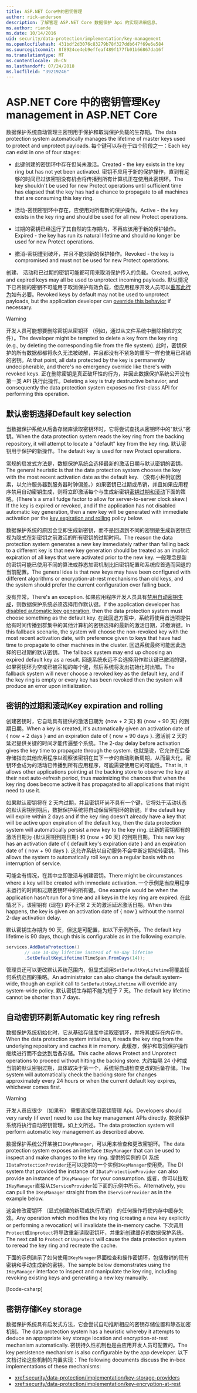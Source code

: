 ```yaml
---
title: ASP.NET Core中的密钥管理
author: rick-anderson
description: 了解管理 ASP.NET Core 数据保护 Api 的实现详细信息。
ms.author: riande
ms.date: 10/14/2016
uid: security/data-protection/implementation/key-management
ms.openlocfilehash: 431bdf2d3076c83279b78f327ddb647f69e6e584
ms.sourcegitcommit: 8f8924ce4eb9effeaf489f177fb01b66867da16f
ms.translationtype: MT
ms.contentlocale: zh-CN
ms.lasthandoff: 07/24/2018
ms.locfileid: "39219246"
---
```

# <a name="key-management-in-aspnet-core"></a><span data-ttu-id="8970b-103">ASP.NET Core 中的密钥管理</span><span class="sxs-lookup"><span data-stu-id="8970b-103">Key management in ASP.NET Core</span></span>

<a name="data-protection-implementation-key-management"></a>

<span data-ttu-id="8970b-104">数据保护系统自动管理主密钥用于保护和取消保护负载的生存期。</span><span class="sxs-lookup"><span data-stu-id="8970b-104">The data protection system automatically manages the lifetime of master keys used to protect and unprotect payloads.</span></span> <span data-ttu-id="8970b-105">每个键可以存在于四个阶段之一：</span><span class="sxs-lookup"><span data-stu-id="8970b-105">Each key can exist in one of four stages:</span></span>

* <span data-ttu-id="8970b-106">此键创建的密钥环中存在但尚未激活。</span><span class="sxs-lookup"><span data-stu-id="8970b-106">Created - the key exists in the key ring but has not yet been activated.</span></span> <span data-ttu-id="8970b-107">密钥不应用于新的保护操作，直到有足够的时间已过该密钥没有机会将传播到所有计算机正在使用此密钥环。</span><span class="sxs-lookup"><span data-stu-id="8970b-107">The key shouldn't be used for new Protect operations until sufficient time has elapsed that the key has had a chance to propagate to all machines that are consuming this key ring.</span></span>

* <span data-ttu-id="8970b-108">活动-密钥密钥环中存在，应使用对所有新的保护操作。</span><span class="sxs-lookup"><span data-stu-id="8970b-108">Active - the key exists in the key ring and should be used for all new Protect operations.</span></span>

* <span data-ttu-id="8970b-109">过期的密钥已经运行了其自然的生存期内，不再应该用于新的保护操作。</span><span class="sxs-lookup"><span data-stu-id="8970b-109">Expired - the key has run its natural lifetime and should no longer be used for new Protect operations.</span></span>

* <span data-ttu-id="8970b-110">撤消-密钥遭到破坏，并且不能对新的保护操作。</span><span class="sxs-lookup"><span data-stu-id="8970b-110">Revoked - the key is compromised and must not be used for new Protect operations.</span></span>

<span data-ttu-id="8970b-111">创建、 活动和已过期的密钥可能都可用来取消保护传入的负载。</span><span class="sxs-lookup"><span data-stu-id="8970b-111">Created, active, and expired keys may all be used to unprotect incoming payloads.</span></span> <span data-ttu-id="8970b-112">默认情况下已吊销的密钥不可能用于取消保护有效负载，但应用程序开发人员可以[重写此行为](xref:security/data-protection/consumer-apis/dangerous-unprotect#data-protection-consumer-apis-dangerous-unprotect)如有必要。</span><span class="sxs-lookup"><span data-stu-id="8970b-112">Revoked keys by default may not be used to unprotect payloads, but the application developer can [override this behavior](xref:security/data-protection/consumer-apis/dangerous-unprotect#data-protection-consumer-apis-dangerous-unprotect) if necessary.</span></span>

>[!WARNING]
> <span data-ttu-id="8970b-113">开发人员可能想要删除密钥从密钥环 （例如，通过从文件系统中删除相应的文件）。</span><span class="sxs-lookup"><span data-stu-id="8970b-113">The developer might be tempted to delete a key from the key ring (e.g., by deleting the corresponding file from the file system).</span></span> <span data-ttu-id="8970b-114">此时，密钥保护的所有数据都都将永久无法被破解，并且都没有不紧急的重写一样也使用已吊销的密钥。</span><span class="sxs-lookup"><span data-stu-id="8970b-114">At that point, all data protected by the key is permanently undecipherable, and there's no emergency override like there's with revoked keys.</span></span> <span data-ttu-id="8970b-115">正在删除密钥是真正破坏性的行为，并因此数据保护系统公开没有第一类 API 执行此操作。</span><span class="sxs-lookup"><span data-stu-id="8970b-115">Deleting a key is truly destructive behavior, and consequently the data protection system exposes no first-class API for performing this operation.</span></span>

## <a name="default-key-selection"></a><span data-ttu-id="8970b-116">默认密钥选择</span><span class="sxs-lookup"><span data-stu-id="8970b-116">Default key selection</span></span>

<span data-ttu-id="8970b-117">当数据保护系统从后备存储库读取密钥环时，它将尝试查找从密钥环中的"默认"密钥。</span><span class="sxs-lookup"><span data-stu-id="8970b-117">When the data protection system reads the key ring from the backing repository, it will attempt to locate a "default" key from the key ring.</span></span> <span data-ttu-id="8970b-118">默认密钥用于保护的新操作。</span><span class="sxs-lookup"><span data-stu-id="8970b-118">The default key is used for new Protect operations.</span></span>

<span data-ttu-id="8970b-119">常规的启发式方法是，数据保护系统会选择最新的激活日期与默认密钥的密钥。</span><span class="sxs-lookup"><span data-stu-id="8970b-119">The general heuristic is that the data protection system chooses the key with the most recent activation date as the default key.</span></span> <span data-ttu-id="8970b-120">（没有小种附加因素，以允许服务器到服务器时钟偏差。）如果密钥已过期或吊销，并且如果应用程序禁用自动密钥生成，则将立即激活每个与生成新密钥[密钥过期和滚动](xref:security/data-protection/implementation/key-management#data-protection-implementation-key-management-expiration)下面的策略。</span><span class="sxs-lookup"><span data-stu-id="8970b-120">(There's a small fudge factor to allow for server-to-server clock skew.) If the key is expired or revoked, and if the application has not disabled automatic key generation, then a new key will be generated with immediate activation per the [key expiration and rolling](xref:security/data-protection/implementation/key-management#data-protection-implementation-key-management-expiration) policy below.</span></span>

<span data-ttu-id="8970b-121">数据保护系统的原因会立即生成新密钥，而不是回退到不同的密钥是生成新密钥应视为隐式在新密钥之前激活的所有密钥的过期时间。</span><span class="sxs-lookup"><span data-stu-id="8970b-121">The reason the data protection system generates a new key immediately rather than falling back to a different key is that new key generation should be treated as an implicit expiration of all keys that were activated prior to the new key.</span></span> <span data-ttu-id="8970b-122">一般理念是新的密钥可能已使用不同的算法或静态加密机制比旧密钥配置和系统应首选而回退的当前配置。</span><span class="sxs-lookup"><span data-stu-id="8970b-122">The general idea is that new keys may have been configured with different algorithms or encryption-at-rest mechanisms than old keys, and the system should prefer the current configuration over falling back.</span></span>

<span data-ttu-id="8970b-123">没有异常。</span><span class="sxs-lookup"><span data-stu-id="8970b-123">There's an exception.</span></span> <span data-ttu-id="8970b-124">如果应用程序开发人员具有[禁用自动密钥生成](xref:security/data-protection/configuration/overview#disableautomatickeygeneration)，则数据保护系统必须选择用作默认键。</span><span class="sxs-lookup"><span data-stu-id="8970b-124">If the application developer has [disabled automatic key generation](xref:security/data-protection/configuration/overview#disableautomatickeygeneration), then the data protection system must choose something as the default key.</span></span> <span data-ttu-id="8970b-125">在此回退方案中，系统将使用首选项提供给有时间传播到群集中的其他计算机的密钥选择的最新的激活日期，非撤消键。</span><span class="sxs-lookup"><span data-stu-id="8970b-125">In this fallback scenario, the system will choose the non-revoked key with the most recent activation date, with preference given to keys that have had time to propagate to other machines in the cluster.</span></span> <span data-ttu-id="8970b-126">回退系统最终可能因此选择的已过期的默认密钥。</span><span class="sxs-lookup"><span data-stu-id="8970b-126">The fallback system may end up choosing an expired default key as a result.</span></span> <span data-ttu-id="8970b-127">回退系统永远不会选择用作默认键已撤消的键，如果密钥环为空或已被吊销的每个键，然后系统将发出初始化时出错。</span><span class="sxs-lookup"><span data-stu-id="8970b-127">The fallback system will never choose a revoked key as the default key, and if the key ring is empty or every key has been revoked then the system will produce an error upon initialization.</span></span>

<a name="data-protection-implementation-key-management-expiration"></a>

## <a name="key-expiration-and-rolling"></a><span data-ttu-id="8970b-128">密钥的过期和滚动</span><span class="sxs-lookup"><span data-stu-id="8970b-128">Key expiration and rolling</span></span>

<span data-ttu-id="8970b-129">创建密钥时，它自动具有提供的激活日期为 {now + 2 天} 和 {now + 90 天} 的到期日期。</span><span class="sxs-lookup"><span data-stu-id="8970b-129">When a key is created, it's automatically given an activation date of { now + 2 days } and an expiration date of { now + 90 days }.</span></span> <span data-ttu-id="8970b-130">激活前 2 天的延迟提供关键的时间才能传遍整个系统。</span><span class="sxs-lookup"><span data-stu-id="8970b-130">The 2-day delay before activation gives the key time to propagate through the system.</span></span> <span data-ttu-id="8970b-131">也就是说，它允许在后备存储指向其他应用程序以观察该密钥在其下一步的自动刷新周期，从而最大化，密钥环会成为的活动已传播到所有应用程序，可能需要使用它的可能性。</span><span class="sxs-lookup"><span data-stu-id="8970b-131">That is, it allows other applications pointing at the backing store to observe the key at their next auto-refresh period, thus maximizing the chances that when the key ring does become active it has propagated to all applications that might need to use it.</span></span>

<span data-ttu-id="8970b-132">如果默认密钥将在 2 天内过期，并且密钥环尚不具有一个键，它将处于活动状态的默认密钥到期后，数据保护系统将自动保留密钥环的新键。</span><span class="sxs-lookup"><span data-stu-id="8970b-132">If the default key will expire within 2 days and if the key ring doesn't already have a key that will be active upon expiration of the default key, then the data protection system will automatically persist a new key to the key ring.</span></span> <span data-ttu-id="8970b-133">此新的密钥都有的激活日期为 {默认密钥到期日期} 和 {now + 90 天} 的到期日期。</span><span class="sxs-lookup"><span data-stu-id="8970b-133">This new key has an activation date of { default key's expiration date } and an expiration date of { now + 90 days }.</span></span> <span data-ttu-id="8970b-134">这允许系统以自动服务不会中断定期轮转密钥。</span><span class="sxs-lookup"><span data-stu-id="8970b-134">This allows the system to automatically roll keys on a regular basis with no interruption of service.</span></span>

<span data-ttu-id="8970b-135">可能会有情况，在其中立即激活与创建密钥。</span><span class="sxs-lookup"><span data-stu-id="8970b-135">There might be circumstances where a key will be created with immediate activation.</span></span> <span data-ttu-id="8970b-136">一个示例是当应用程序未运行的时间和过期密钥环中的所有键。</span><span class="sxs-lookup"><span data-stu-id="8970b-136">One example would be when the application hasn't run for a time and all keys in the key ring are expired.</span></span> <span data-ttu-id="8970b-137">在此情况下，该密钥有 {现在} 的不正常 2 天的激活延迟激活日期。</span><span class="sxs-lookup"><span data-stu-id="8970b-137">When this happens, the key is given an activation date of { now } without the normal 2-day activation delay.</span></span>

<span data-ttu-id="8970b-138">默认密钥生存期为 90 天，但这是可配置，如以下示例所示。</span><span class="sxs-lookup"><span data-stu-id="8970b-138">The default key lifetime is 90 days, though this is configurable as in the following example.</span></span>

```csharp
services.AddDataProtection()
       // use 14-day lifetime instead of 90-day lifetime
       .SetDefaultKeyLifetime(TimeSpan.FromDays(14));
```

<span data-ttu-id="8970b-139">管理员还可以更改默认系统范围内，但显式调用`SetDefaultKeyLifetime`将覆盖任何系统范围的策略。</span><span class="sxs-lookup"><span data-stu-id="8970b-139">An administrator can also change the default system-wide, though an explicit call to `SetDefaultKeyLifetime` will override any system-wide policy.</span></span> <span data-ttu-id="8970b-140">默认密钥生存期不能为短于 7 天。</span><span class="sxs-lookup"><span data-stu-id="8970b-140">The default key lifetime cannot be shorter than 7 days.</span></span>

## <a name="automatic-key-ring-refresh"></a><span data-ttu-id="8970b-141">自动密钥环刷新</span><span class="sxs-lookup"><span data-stu-id="8970b-141">Automatic key ring refresh</span></span>

<span data-ttu-id="8970b-142">数据保护系统初始化时，它从基础存储库中读取密钥环，并将其缓存在内存中。</span><span class="sxs-lookup"><span data-stu-id="8970b-142">When the data protection system initializes, it reads the key ring from the underlying repository and caches it in memory.</span></span> <span data-ttu-id="8970b-143">此缓存，保护和取消保护操作继续进行而不会达到后备存储。</span><span class="sxs-lookup"><span data-stu-id="8970b-143">This cache allows Protect and Unprotect operations to proceed without hitting the backing store.</span></span> <span data-ttu-id="8970b-144">大约每隔 24 小时或当前的默认密钥过期，具体取决于第一个，系统将自动检查更改的后备存储。</span><span class="sxs-lookup"><span data-stu-id="8970b-144">The system will automatically check the backing store for changes approximately every 24 hours or when the current default key expires, whichever comes first.</span></span>

>[!WARNING]
> <span data-ttu-id="8970b-145">开发人员应很少 （如果有） 需要直接使用密钥管理 Api。</span><span class="sxs-lookup"><span data-stu-id="8970b-145">Developers should very rarely (if ever) need to use the key management APIs directly.</span></span> <span data-ttu-id="8970b-146">数据保护系统将执行自动密钥管理，如上文所述。</span><span class="sxs-lookup"><span data-stu-id="8970b-146">The data protection system will perform automatic key management as described above.</span></span>

<span data-ttu-id="8970b-147">数据保护系统公开某接口`IKeyManager`，可以用来检查和更改密钥环。</span><span class="sxs-lookup"><span data-stu-id="8970b-147">The data protection system exposes an interface `IKeyManager` that can be used to inspect and make changes to the key ring.</span></span> <span data-ttu-id="8970b-148">提供的实例的 DI 系统`IDataProtectionProvider`还可以提供的一个实例`IKeyManager`使用费。</span><span class="sxs-lookup"><span data-stu-id="8970b-148">The DI system that provided the instance of `IDataProtectionProvider` can also provide an instance of `IKeyManager` for your consumption.</span></span> <span data-ttu-id="8970b-149">或者，你可以拉取`IKeyManager`直接从`IServiceProvider`如下面的示例中所示。</span><span class="sxs-lookup"><span data-stu-id="8970b-149">Alternatively, you can pull the `IKeyManager` straight from the `IServiceProvider` as in the example below.</span></span>

<span data-ttu-id="8970b-150">这会修改密钥环 （显式创建的新项或执行吊销） 的任何操作将使内存中缓存失效。</span><span class="sxs-lookup"><span data-stu-id="8970b-150">Any operation which modifies the key ring (creating a new key explicitly or performing a revocation) will invalidate the in-memory cache.</span></span> <span data-ttu-id="8970b-151">下次调用`Protect`或`Unprotect`将导致重新读取密钥环，并重新创建缓存的数据保护系统。</span><span class="sxs-lookup"><span data-stu-id="8970b-151">The next call to `Protect` or `Unprotect` will cause the data protection system to reread the key ring and recreate the cache.</span></span>

<span data-ttu-id="8970b-152">下面的示例演示了如何使用`IKeyManager`界面检查和操作密钥环，包括撤销的现有密钥和手动生成新的密钥。</span><span class="sxs-lookup"><span data-stu-id="8970b-152">The sample below demonstrates using the `IKeyManager` interface to inspect and manipulate the key ring, including revoking existing keys and generating a new key manually.</span></span>

[!code-csharp[](key-management/samples/key-management.cs)]

## <a name="key-storage"></a><span data-ttu-id="8970b-153">密钥存储</span><span class="sxs-lookup"><span data-stu-id="8970b-153">Key storage</span></span>

<span data-ttu-id="8970b-154">数据保护系统具有启发式方法，它会尝试自动推断相应的密钥存储位置和静态加密机制。</span><span class="sxs-lookup"><span data-stu-id="8970b-154">The data protection system has a heuristic whereby it attempts to deduce an appropriate key storage location and encryption-at-rest mechanism automatically.</span></span> <span data-ttu-id="8970b-155">密钥持久性机制也是由应用开发人员可配置的。</span><span class="sxs-lookup"><span data-stu-id="8970b-155">The key persistence mechanism is also configurable by the app developer.</span></span> <span data-ttu-id="8970b-156">以下文档讨论这些机制的内置实现：</span><span class="sxs-lookup"><span data-stu-id="8970b-156">The following documents discuss the in-box implementations of these mechanisms:</span></span>

* <xref:security/data-protection/implementation/key-storage-providers>
* <xref:security/data-protection/implementation/key-encryption-at-rest>
